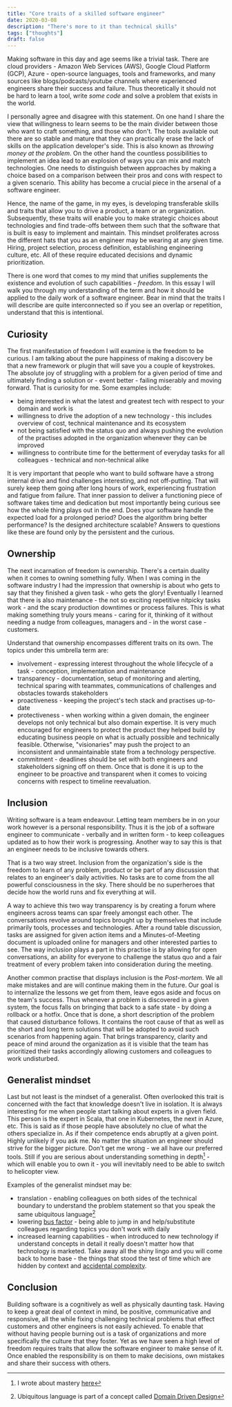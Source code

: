 ```yaml
---
title: "Core traits of a skilled software engineer"
date: 2020-03-08
description: "There's more to it than technical skills"
tags: ["thoughts"]
draft: false
---
```


Making software in this day and age seems like a trivial task. 
There are cloud providers - Amazon Web Services (AWS), Google Cloud Platform (GCP), Azure - open-source languages, tools and frameworks, 
and many sources like blogs/podcasts/youtube channels where experienced engineers share their success and failure. 
Thus theoretically it should not be hard to learn a tool, write *some code* and solve a problem that exists in the world.

I personally agree and disagree with this statement. 
On one hand I share the view that willingness to learn seems to be the main divider between those who want to craft something, and those who don't. 
The tools available out there are so stable and mature that they can practically erase the lack of skills on the application developer's side. 
This is also known as _throwing money at the problem_.
On the other hand the countless possibilities to implement an idea lead to an explosion of ways you can mix and match technologies. 
One needs to distinguish between approaches by making a choice based on a comparison between their pros and cons with respect to a given scenario. 
This ability has become a crucial piece in the arsenal of a software engineer.

Hence, the name of the game, in my eyes, is developing transferable skills and traits that allow you to drive a product, a team or an organization. 
Subsequently, these traits will enable you to make strategic choices about technologies and 
find trade-offs between them such that the software that is built is easy to implement and maintain.
This mindset proliferates across the different hats that you as an engineer may be wearing at any given time.
Hiring, project selection, process definition, establishing engineering culture, etc. 
All of these require educated decisions and dynamic prioritization. 

There is one word that comes to my mind that unifies supplements the existence and evolution of such capabilities - *freedom*. 
In this essay I will walk you through my understanding of the term and how it should be applied to the daily work of a software engineer.
Bear in mind that the traits I will describe are quite interconnected so if you see an overlap or repetition, understand that this is intentional.

## Curiosity

The first manifestation of freedom I will examine is the freedom to be curious. 
I am talking about the pure happiness of making a discovery be that a new framework or plugin that will save you a couple of keystrokes.
The absolute joy of struggling with a problem for a given period of time and ultimately finding a solution or - event better - 
failing miserably and moving forward. That is curiosity for me. Some examples include:

- being interested in what the latest and greatest tech with respect to your domain and work is
- willingness to drive the adoption of a new technology - this includes overview of cost, technical maintenance and its ecosystem
- not being satisfied with the status quo and always pushing the evolution of the practises adopted in the organization whenever they can be improved
- willingness to contribute time for the betterment of everyday tasks for all colleagues - technical and non-technical alike

It is very important that people who want to build software have a strong internal drive and find challenges interesting, and not off-putting. 
That will surely keep them going after long hours of work, experiencing frustration and fatigue from failure. 
That inner passion to deliver a functioning piece of software takes time and dedication 
but most importantly being curious see how the whole thing plays out in the end.
Does your software handle the expected load for a prolonged period? 
Does the algorithm bring better performance? 
Is the designed architecture scalable?
Answers to questions like these are found only by the persistent and the curious.

## Ownership

The next incarnation of freedom is ownership. There's a certain duality when it comes to owning something fully.
When I was coming in the software industry I had the impression that ownership is about who gets to say that they finished a given task - 
who gets the glory! 
Eventually I learned that there is also maintenance - the not so exciting repetitive nitpicky tasks work - and the scary production downtimes or process failures.
This is what making something truly yours means - caring for it, thinking of it without needing a nudge from colleagues, managers and - in the worst case - customers.

Understand that ownership encompasses different traits on its own. The topics under this umbrella term are:
- involvement - expressing interest throughout the whole lifecycle of a task - conception, implementation and maintenance
- transparency - documentation, setup of monitoring and alerting, technical sparing with teammates, communications of challenges and obstacles towards stakeholders
- proactiveness - keeping the project's tech stack and practises up-to-date
- protectiveness - when working within a given domain, the engineer develops not only technical but also domain expertise. 
It is very much encouraged for engineers to protect the product they helped build by educating business people on what is actually possible and technically feasible.
Otherwise, "visionaries" may push the project to an inconsistent and unmaintainable state from a technology perspective.
- commitment - deadlines should be set with both engineers and stakeholders signing off on them. 
Once that is done it is up to the engineer to be proactive and transparent when it comes to voicing concerns with respect to timeline reevaluation.

## Inclusion

Writing software is a team endeavour. Letting team members be in on your work however is a personal responsibility. 
Thus it is the job of a software engineer to communicate - verbally and in written form - to keep colleagues updated as to how their work is progressing. 
Another way to say this is that an engineer needs to be inclusive towards others. 

That is a two way street. 
Inclusion from the organization's side is the freedom to learn of any problem, product or be part of any discussion that relates to an engineer's daily activities.
No tasks are to come from the all powerful consciousness in the sky. 
There should be no superheroes that decide how the world runs and fix everything at will. 

A way to achieve this two way transparency is by creating a forum where engineers across teams can spar freely amongst each other.
The conversations revolve around topics brought up by themselves that include primarily tools, processes and technologies.
After a round table discussion, tasks are assigned for given action items and a Minutes-of-Meeting document is uploaded online for managers and other interested parties to see.
The way inclusion plays a part in this practise is by allowing for open conversations, 
an ability for everyone to challenge the status quo and a fair treatment of every problem taken into consideration during the meeting. 

Another common practise that displays inclusion is the *Post-mortem*. 
We all make mistakes and are will continue making them in the future. 
Our goal is to internalize the lessons we get from them, leave egos aside and focus on the team's success. 
Thus whenever a problem is discovered in a given system, the focus falls on bringing that back to a safe state - by doing a rollback or a hotfix. 
Once that is done, a short description of the problem that caused disturbance follows. 
It contains the root cause of that as well as the short and long term solutions that will be adopted to avoid such scenarios from happening again.
That brings transparency, clarity and peace of mind around the organization as it is visible that the team has prioritized their tasks accordingly 
allowing customers and colleagues to work undisturbed.

## Generalist mindset

Last but not least is the mindset of a generalist. 
Often overlooked this trait is concerned with the fact that knowledge doesn't live in isolation.
It is always interesting for me when people start talking about experts in a given field. 
This person is the expert in Scala, that one in Kubernetes, the next in Azure, etc.
This is said as if those people have absolutely no clue of what the others specialize in.
As if their competence ends abruptly at a given point. Highly unlikely if you ask me.
No matter the situation an engineer should strive for the bigger picture. 
Don't get me wrong - we all have our preferred tools. 
Still if you are serious about understanding something in depth[^2] - which will enable you to own it - 
you will inevitably need to be able to switch to helicopter view. 

Examples of the generalist mindset may be:
- translation - enabling colleagues on both sides of the technical boundary to understand the problem statement so that you speak the same ubiquitous language[^1]
- lowering [bus factor](https://en.wikipedia.org/wiki/Bus_factor) - being able to jump in and help/substitute colleagues regarding topics you don't work with daily
- increased learning capabilities - when introduced to new technology if understand concepts in detail it really doesn't matter how that technology is marketed.
Take away all the shiny lingo and you will come back to home base - the things that stood the test of time which are hidden by context and [accidental complexity](https://medium.com/swlh/how-to-avoid-accidental-complexity-in-software-design-2792ad99fddc).

## Conclusion

Building software is a cognitively as well as physically daunting task. 
Having to keep a great deal of context in mind, be positive, communicative and responsive, 
all the while fixing challenging technical problems that effect customers and other engineers is not easily achieved.
To enable that without having people burning out is a task of organizations and more specifically the culture that they foster. 
Yet as we have seen a high level of freedom requires traits that allow the software engineer to make sense of it.
Once enabled the responsibility is on them to make decisions, own mistakes and share their success with others.

[^1]: Ubiquitous language is part of a concept called [Domain Driven Design](https://airbrake.io/blog/software-design/domain-driven-design)

[^2]: I wrote about mastery [here](http://zafirov.me/posts/changing_reality)